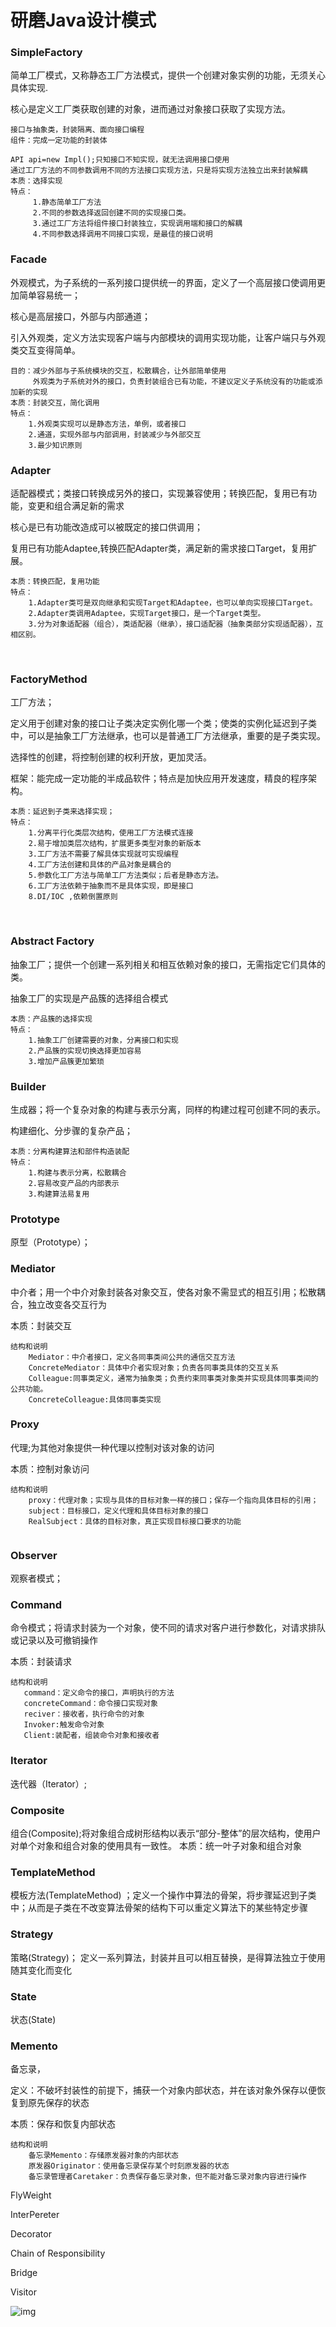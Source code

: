 # 研磨Java设计模式

### SimpleFactory

简单工厂模式，又称静态工厂方法模式，提供一个创建对象实例的功能，无须关心具体实现.

核心是定义工厂类获取创建的对象，进而通过对象接口获取了实现方法。

	接口与抽象类，封装隔离、面向接口编程
	组件：完成一定功能的封装体
	
	API api=new Impl();只知接口不知实现，就无法调用接口使用
	通过工厂方法的不同参数调用不同的方法接口实现方法，只是将实现方法独立出来封装解耦
	本质：选择实现
	特点：
	     1.静态简单工厂方法
		 2.不同的参数选择返回创建不同的实现接口类。
		 3.通过工厂方法将组件接口封装独立，实现调用端和接口的解耦
		 4.不同参数选择调用不同接口实现，是最佳的接口说明



### Facade

外观模式，为子系统的一系列接口提供统一的界面，定义了一个高层接口使调用更加简单容易统一；

核心是高层接口，外部与内部通道；

引入外观类，定义方法实现客户端与内部模块的调用实现功能，让客户端只与外观类交互变得简单。

```
目的：减少外部与子系统模块的交互，松散耦合，让外部简单使用
	 外观类为子系统对外的接口，负责封装组合已有功能，不建议定义子系统没有的功能或添加新的实现
本质：封装交互，简化调用
特点：
	1.外观类实现可以是静态方法，单例，或者接口
    2.通道，实现外部与内部调用，封装减少与外部交互
	3.最少知识原则
```



### Adapter		

适配器模式；类接口转换成另外的接口，实现兼容使用；转换匹配，复用已有功能，变更和组合满足新的需求

核心是已有功能改造成可以被既定的接口供调用；

复用已有功能Adaptee,转换匹配Adapter类，满足新的需求接口Target，复用扩展。

```
本质：转换匹配，复用功能
特点：
	1.Adapter类可是双向继承和实现Target和Adaptee，也可以单向实现接口Target。
	2.Adapter类调用Adaptee，实现Target接口，是一个Target类型。
	3.分为对象适配器（组合），类适配器（继承），接口适配器（抽象类部分实现适配器），互相区别。
```

​		  

### FactoryMethod

工厂方法；

定义用于创建对象的接口让子类决定实例化哪一个类；使类的实例化延迟到子类中，可以是抽象工厂方法继承，也可以是普通工厂方法继承，重要的是子类实现。

选择性的创建，将控制创建的权利开放，更加灵活。

 框架：能完成一定功能的半成品软件；特点是加快应用开发速度，精良的程序架构。

	本质：延迟到子类来选择实现；
	特点：  
	    1.分离平行化类层次结构，使用工厂方法模式连接
		2.易于增加类层次结构，扩展更多类型对象的新版本
		3.工厂方法不需要了解具体实现就可实现编程
		4.工厂方法创建和具体的产品对象是耦合的
		5.参数化工厂方法与简单工厂方法类似；后者是静态方法。
		6.工厂方法依赖于抽象而不是具体实现，即是接口
		8.DI/IOC ,依赖倒置原则

​		

### Abstract Factory	

抽象工厂；提供一个创建一系列相关和相互依赖对象的接口，无需指定它们具体的类。

抽象工厂的实现是产品簇的选择组合模式

```
本质：产品簇的选择实现
特点：
	1.抽象工厂创建需要的对象，分离接口和实现
	2.产品簇的实现切换选择更加容易
	3.增加产品簇更加繁琐
```



### Builder	

生成器；将一个复杂对象的构建与表示分离，同样的构建过程可创建不同的表示。

构建细化、分步骤的复杂产品；

```
本质：分离构建算法和部件构造装配
特点： 
	1.构建与表示分离，松散耦合
	2.容易改变产品的内部表示
	3.构建算法易复用
```



### Prototype

原型（Prototype）；



### Mediator

中介者；用一个中介对象封装各对象交互，使各对象不需显式的相互引用；松散耦合，独立改变各交互行为

本质：封装交互

```
结构和说明
    Mediator：中介者接口，定义各同事类间公共的通信交互方法
    ConcreteMediator：具体中介者实现对象；负责各同事类具体的交互关系
    Colleague:同事类定义，通常为抽象类；负责约束同事类对象类并实现具体同事类间的公共功能。
    ConcreteColleague:具体同事类实现
```

### Proxy

代理;为其他对象提供一种代理以控制对该对象的访问

本质：控制对象访问

```
结构和说明
    proxy：代理对象；实现与具体的目标对象一样的接口；保存一个指向具体目标的引用；
    subject：目标接口，定义代理和具体目标对象的接口
    RealSubject：具体的目标对象，真正实现目标接口要求的功能
    
```

### Observer

观察者模式；

### Command

命令模式；将请求封装为一个对象，使不同的请求对客户进行参数化，对请求排队或记录以及可撤销操作

本质：封装请求

```
结构和说明
   command：定义命令的接口，声明执行的方法
   concreteCommand：命令接口实现对象
   reciver：接收者，执行命令的对象
   Invoker:触发命令对象
   Client:装配者，组装命令对象和接收者
```



### Iterator

迭代器（Iterator）;	



### Composite

组合(Composite);将对象组合成树形结构以表示“部分-整体”的层次结构，使用户对单个对象和组合对象的使用具有一致性。
    本质：统一叶子对象和组合对象

 

### TemplateMethod

 模板方法(TemplateMethod) ；定义一个操作中算法的骨架，将步骤延迟到子类中；从而是子类在不改变算法骨架的结构下可以重定义算法下的某些特定步骤



### Strategy

策略(Strategy)； 定义一系列算法，封装并且可以相互替换，是得算法独立于使用随其变化而变化



### State

状态(State)



### Memento

备忘录，

定义：不破坏封装性的前提下，捕获一个对象内部状态，并在该对象外保存以便恢复到原先保存的状态

本质：保存和恢复内部状态

```
结构和说明 
    备忘录Memento：存储原发器对象的内部状态
    原发器Originator：使用备忘录保存某个时刻原发器的状态
    备忘录管理者Caretaker：负责保存备忘录对象，但不能对备忘录对象内容进行操作

```



FlyWeight

InterPereter

Decorator

Chain of Responsibility

Bridge

Visitor











![img](https://cdn.jsdelivr.net/gh/4youngS/imgbed@main/git/472002-20210813170309766-1036089411.png)